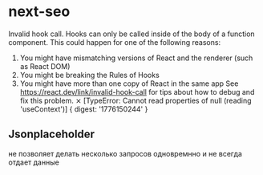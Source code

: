 # next-seo
Invalid hook call. Hooks can only be called inside of the body of a function component. This could happen for one of the following reasons:
1. You might have mismatching versions of React and the renderer (such as React DOM)
2. You might be breaking the Rules of Hooks
3. You might have more than one copy of React in the same app
See https://react.dev/link/invalid-hook-call for tips about how to debug and fix this problem.
 ⨯ [TypeError: Cannot read properties of null (reading 'useContext')] {
  digest: '1776150244'
}


## Jsonplaceholder 
не позволяет делать несколько запросов одновремнно и не всегда отдает данные 